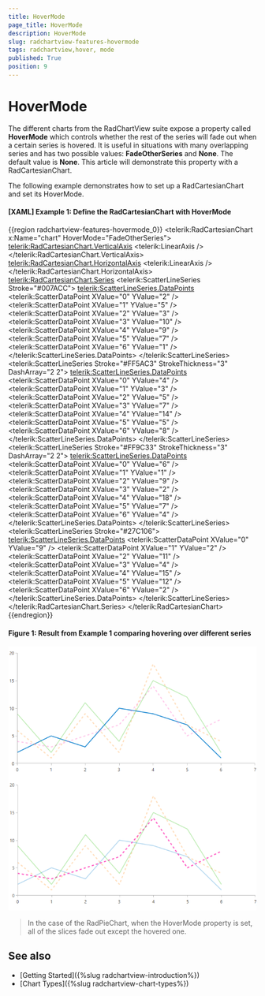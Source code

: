 ```yaml
---
title: HoverMode
page_title: HoverMode
description: HoverMode
slug: radchartview-features-hovermode
tags: radchartview,hover, mode
published: True
position: 9
---
```


# HoverMode

The different charts from the RadChartView suite expose a property called **HoverMode** which controls whether the rest of the series will fade out when a certain series is hovered. It is useful in situations with many overlapping series and has two possible values: **FadeOtherSeries** and **None**. The default value is **None**. This article will demonstrate this property with a RadCartesianChart.

The following example demonstrates how to set up a RadCartesianChart and set its HoverMode.
        
#### __[XAML] Example 1: Define the RadCartesianChart with HoverMode__

{{region radchartview-features-hovermode_0}}
	 <telerik:RadCartesianChart x:Name="chart" HoverMode="FadeOtherSeries">
            <telerik:RadCartesianChart.VerticalAxis>
                <telerik:LinearAxis />
            </telerik:RadCartesianChart.VerticalAxis>
            <telerik:RadCartesianChart.HorizontalAxis>
                <telerik:LinearAxis  />
            </telerik:RadCartesianChart.HorizontalAxis>
            <telerik:RadCartesianChart.Series>
                <telerik:ScatterLineSeries  Stroke="#007ACC">
                    <telerik:ScatterLineSeries.DataPoints>
                        <telerik:ScatterDataPoint XValue="0" YValue="2" />
                        <telerik:ScatterDataPoint XValue="1" YValue="5" />
                        <telerik:ScatterDataPoint XValue="2" YValue="3" />
                        <telerik:ScatterDataPoint XValue="3" YValue="10" />
                        <telerik:ScatterDataPoint XValue="4" YValue="9" />
                        <telerik:ScatterDataPoint XValue="5" YValue="7" />
                        <telerik:ScatterDataPoint XValue="6" YValue="1" />
                    </telerik:ScatterLineSeries.DataPoints>
                </telerik:ScatterLineSeries>
                <telerik:ScatterLineSeries  Stroke="#FF5AC3"
                                            StrokeThickness="3"
                                            DashArray="2 2">
                    <telerik:ScatterLineSeries.DataPoints>
                        <telerik:ScatterDataPoint XValue="0" YValue="4" />
                        <telerik:ScatterDataPoint XValue="1" YValue="3" />
                        <telerik:ScatterDataPoint XValue="2" YValue="5" />
                        <telerik:ScatterDataPoint XValue="3" YValue="7" />
                        <telerik:ScatterDataPoint XValue="4" YValue="14" />
                        <telerik:ScatterDataPoint XValue="5" YValue="5" />
                        <telerik:ScatterDataPoint XValue="6" YValue="8" />
                    </telerik:ScatterLineSeries.DataPoints>
                </telerik:ScatterLineSeries>
                <telerik:ScatterLineSeries Stroke="#FF9C33"
                                    StrokeThickness="3"
                                    DashArray="2 2">
                    <telerik:ScatterLineSeries.DataPoints>
                        <telerik:ScatterDataPoint XValue="0" YValue="6" />
                        <telerik:ScatterDataPoint XValue="1" YValue="1" />
                        <telerik:ScatterDataPoint XValue="2" YValue="9" />
                        <telerik:ScatterDataPoint XValue="3" YValue="2" />
                        <telerik:ScatterDataPoint XValue="4" YValue="18" />
                        <telerik:ScatterDataPoint XValue="5" YValue="7" />
                        <telerik:ScatterDataPoint XValue="6" YValue="4" />
                    </telerik:ScatterLineSeries.DataPoints>
                </telerik:ScatterLineSeries>
                <telerik:ScatterLineSeries Stroke="#27C106">
                    <telerik:ScatterLineSeries.DataPoints>
                        <telerik:ScatterDataPoint XValue="0" YValue="9" />
                        <telerik:ScatterDataPoint XValue="1" YValue="2" />
                        <telerik:ScatterDataPoint XValue="2" YValue="11" />
                        <telerik:ScatterDataPoint XValue="3" YValue="4" />
                        <telerik:ScatterDataPoint XValue="4" YValue="15" />
                        <telerik:ScatterDataPoint XValue="5" YValue="12" />
                        <telerik:ScatterDataPoint XValue="6" YValue="2" />
                    </telerik:ScatterLineSeries.DataPoints>
                </telerik:ScatterLineSeries>
            </telerik:RadCartesianChart.Series>
        </telerik:RadCartesianChart>
{{endregion}}

#### Figure 1: Result from Example 1 comparing hovering over different series
![RadChartView HoverMode](images/RadChartView-HoverMode.png)

> In the case of the RadPieChart, when the HoverMode property is set, all of the slices fade out except the hovered one.

## See also

* [Getting Started]({%slug radchartview-introduction%})
* [Chart Types]({%slug radchartview-chart-types%})